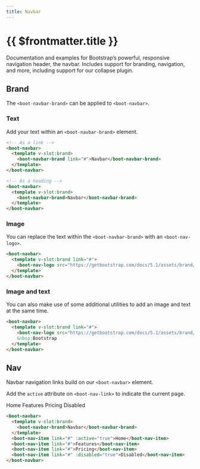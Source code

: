 ```yaml
---
title: Navbar
---
```


# {{ $frontmatter.title }}

Documentation and examples for Bootstrap’s powerful, responsive navigation header, the navbar. Includes support for branding, navigation, and more, including support for our collapse plugin.

## Brand

The ```<boot-navbar-brand>``` can be applied to ```<boot-navbar>```.

### Text

Add your text within an ```<boot-navbar-brand>``` element.

<div class="example">
  <boot-navbar>
    <template v-slot:brand>
      <boot-navbar-brand link="#">Navbar</boot-navbar-brand>
    </template>
  </boot-navbar>
  <boot-navbar>
    <template v-slot:brand>
      <boot-navbar-brand>Navbar</boot-navbar-brand>
    </template>
  </boot-navbar>
</div>

```html
<!-- As a link -->
<boot-navbar>
  <template v-slot:brand>
    <boot-navbar-brand link="#">Navbar</boot-navbar-brand>
  </template>
</boot-navbar>

<!-- As a heading -->
<boot-navbar>
  <template v-slot:brand>
    <boot-navbar-brand>Navbar</boot-navbar-brand>
  </template>
</boot-navbar>
```

### Image

You can replace the text within the ```<boot-navbar-brand>``` with an ```<boot-nav-logo>```.

<div class="example">
  <boot-navbar>
    <template v-slot:brand link="#">
      <boot-nav-logo src="https://getbootstrap.com/docs/5.1/assets/brand/bootstrap-logo.svg"/>
    </template>
  </boot-navbar>
</div>

```html
<boot-navbar>
  <template v-slot:brand link="#">
    <boot-nav-logo src="https://getbootstrap.com/docs/5.1/assets/brand/bootstrap-logo.svg"/>
  </template>
</boot-navbar>
```

### Image and text

You can also make use of some additional utilities to add an image and text at the same time.

<div class="example">
  <boot-navbar>
    <template v-slot:brand link="#">
      <boot-nav-logo src="https://getbootstrap.com/docs/5.1/assets/brand/bootstrap-logo.svg"/>
      &nbsp;Bootstrap
    </template>
  </boot-navbar>
</div>

```html
<boot-navbar>
  <template v-slot:brand link="#">
    <boot-nav-logo src="https://getbootstrap.com/docs/5.1/assets/brand/bootstrap-logo.svg"/>
    &nbsp;Bootstrap
  </template>
</boot-navbar>
```

## Nav

Navbar navigation links build on our ```<boot-navbar>``` element.

Add the ```active``` attribute on ```<boot-nav-link>``` to indicate the current page.

<div class="example">
  <boot-navbar>
    <template v-slot:brand>
      <boot-navbar-brand>Navbar</boot-navbar-brand>
    </template>
    <boot-nav-item link="#" :active="true">Home</boot-nav-item>
    <boot-nav-item link="#">Features</boot-nav-item>
    <boot-nav-item link="#">Pricing</boot-nav-item>
    <boot-nav-item link="#" :disabled="true">Disabled</boot-nav-item>
  </boot-navbar>
</div>

```html
<boot-navbar>
  <template v-slot:brand>
    <boot-navbar-brand>Navbar</boot-navbar-brand>
  </template>
  <boot-nav-item link="#" :active="true">Home</boot-nav-item>
  <boot-nav-item link="#">Features</boot-nav-item>
  <boot-nav-item link="#">Pricing</boot-nav-item>
  <boot-nav-item link="#" :disabled="true">Disabled</boot-nav-item>
</boot-navbar>
```